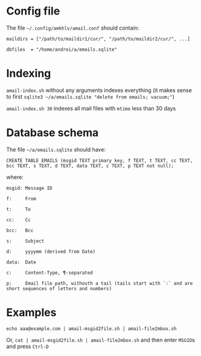 Config file
===========

The file `~/.config/amkhlv/amail.conf` should contain:

    maildirs = ["/path/to/maildir1/cur/", "/path/to/maildir2/cur/", ...]
    
    dbfiles  = "/home/andrei/a/emails.sqlite"

Indexing
========

`amail-index.sh` without any arguments indexes everything (it makes sense to first `sqlite3 ~/a/emails.sqlite "delete from emails; vacuum;"`)

`amail-index.sh 30` indexes all mail files with `mtime` less than 30 days

Database schema
===============

The file `~/a/emails.sqlite` should have:

    CREATE TABLE EMAILS (msgid TEXT primary key, f TEXT, t TEXT, cc TEXT, bcc TEXT, s TEXT, d TEXT, data TEXT, c TEXT, p TEXT not null);

where:

    msgid: Message ID

    f:     From
    
    t:     To
    
    cc:    Cc
    
    bcc:   Bcc
    
    s:     Subject
    
    d:     yyyymm (derived from Date)
    
    data:  Date
    
    c:     Content-Type, ¶-separated
    
    p:     Email file path, withouth a tail (tails start with `:` and are short sequences of letters and numbers)

Examples
========

    echo aaa@example.com | amail-msgid2file.sh | amail-file2mbox.sh

Or, `cat | amail-msgid2file.sh | amail-file2mbox.sh` and then enter `MSGID`s and press `Ctrl-D`
